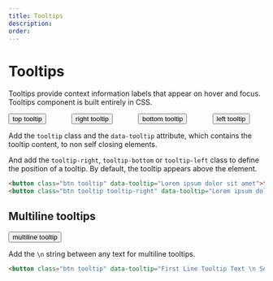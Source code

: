 ```yaml
---
title: Tooltips
description: 
order: 
---
```


# Tooltips

Tooltips provide context information labels that appear on hover and focus. Tooltips component is built entirely in CSS.

 
<div class="vp-raw docs-demo columns text-center">
  <div class="column col-xs-12">
    <button class="btn btn-primary tooltip" data-tooltip="Top Tooltip Text">top tooltip</button>
  </div>
  <div class="column col-xs-12">
    <button class="btn btn-primary tooltip tooltip-right" data-tooltip="Right Tooltip Text">right tooltip</button>
  </div>
  <div class="column col-xs-12">
    <button class="btn btn-primary tooltip tooltip-bottom" data-tooltip="Bottom Tooltip Text">bottom tooltip</button>
  </div>
  <div class="column col-xs-12">
    <button class="btn btn-primary tooltip tooltip-left" data-tooltip="Left Tooltip Text
Multiline">left tooltip</button>
  </div>
</div>

Add the `tooltip` class and the `data-tooltip` attribute, which contains the tooltip content, to non self closing elements.

And add the `tooltip-right`, `tooltip-bottom` or `tooltip-left` class to define the position of a tooltip. By default, the tooltip appears above the element.

```html
<button class="btn tooltip" data-tooltip="Lorem ipsum dolor sit amet">top tooltip</button>
<button class="btn tooltip tooltip-right" data-tooltip="Lorem ipsum dolor sit amet">right tooltip</button>

```

## Multiline tooltips

 
<div class="vp-raw docs-demo columns">
  <div class="column col-12">
    <button class="btn btn-primary tooltip" data-tooltip="First Line Tooltip Text 
 Second Line Tooltip Text 
 Third Line Tooltip Text">multiline tooltip</button>
  </div>
</div>

Add the `\n` string between any text for multiline tooltips.

```html
<button class="btn tooltip" data-tooltip="First Line Tooltip Text \n Second Line Tooltip Text">multiline tooltip</button>
```
